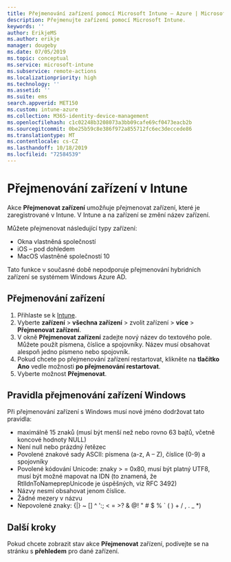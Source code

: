 ```yaml
---
title: Přejmenování zařízení pomocí Microsoft Intune – Azure | Microsoft Docs
description: Přejmenujte zařízení pomocí Microsoft Intune.
keywords: ''
author: ErikjeMS
ms.author: erikje
manager: dougeby
ms.date: 07/05/2019
ms.topic: conceptual
ms.service: microsoft-intune
ms.subservice: remote-actions
ms.localizationpriority: high
ms.technology: ''
ms.assetid: ''
ms.suite: ems
search.appverid: MET150
ms.custom: intune-azure
ms.collection: M365-identity-device-management
ms.openlocfilehash: c1c02248b3208073a3bb09cafe69cf0473eacb2b
ms.sourcegitcommit: 0be25b59c8e386f972a855712fc6ec3deccede86
ms.translationtype: MT
ms.contentlocale: cs-CZ
ms.lasthandoff: 10/18/2019
ms.locfileid: "72584539"
---
```

# <a name="rename-a-device-in-intune"></a>Přejmenování zařízení v Intune

Akce **Přejmenovat zařízení** umožňuje přejmenovat zařízení, které je zaregistrované v Intune. V Intune a na zařízení se změní název zařízení.

Můžete přejmenovat následující typy zařízení:
- Okna vlastněná společností 
- iOS – pod dohledem
- MacOS vlastněné společností 10

Tato funkce v současné době nepodporuje přejmenování hybridních zařízení se systémem Windows Azure AD.

## <a name="rename-a-device"></a>Přejmenování zařízení

1. Přihlaste se k [Intune](https://go.microsoft.com/fwlink/?linkid=2090973).
3. Vyberte **zařízení** > **všechna zařízení** > zvolit zařízení > **více** > **Přejmenovat zařízení**.
4. V okně **Přejmenovat zařízení** zadejte nový název do textového pole. Můžete použít písmena, číslice a spojovníky. Název musí obsahovat alespoň jedno písmeno nebo spojovník.
5. Pokud chcete po přejmenování zařízení restartovat, klikněte na **tlačítko Ano** vedle možnosti **po přejmenování restartovat**.
6. Vyberte možnost **Přejmenovat**.

## <a name="windows-device-rename-rules"></a>Pravidla přejmenování zařízení Windows
Při přejmenování zařízení s Windows musí nové jméno dodržovat tato pravidla:
- maximálně 15 znaků (musí být menší než nebo rovno 63 bajtů, včetně koncové hodnoty NULL)
- Není null nebo prázdný řetězec
- Povolené znakové sady ASCII: písmena (a-z, A – Z), číslice (0-9) a spojovníky
- Povolené kódování Unicode: znaky > = 0x80, musí být platný UTF8, musí být možné mapovat na IDN (to znamená, že RtlIdnToNameprepUnicode je úspěšných, viz RFC 3492)
- Názvy nesmí obsahovat jenom číslice.
- Žádné mezery v názvu
- Nepovolené znaky: {|} ~ [\] ^ ':; < = >? & @! " # $ % ` ( ) + / , . _ *)


## <a name="next-steps"></a>Další kroky

Pokud chcete zobrazit stav akce **Přejmenovat** zařízení, podívejte se na stránku s **přehledem** pro dané zařízení.
